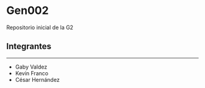 # Gen002
Repositorio inicial de la G2

## Integrantes
----

* Gaby Valdez
* Kevin Franco
* César Hernández

